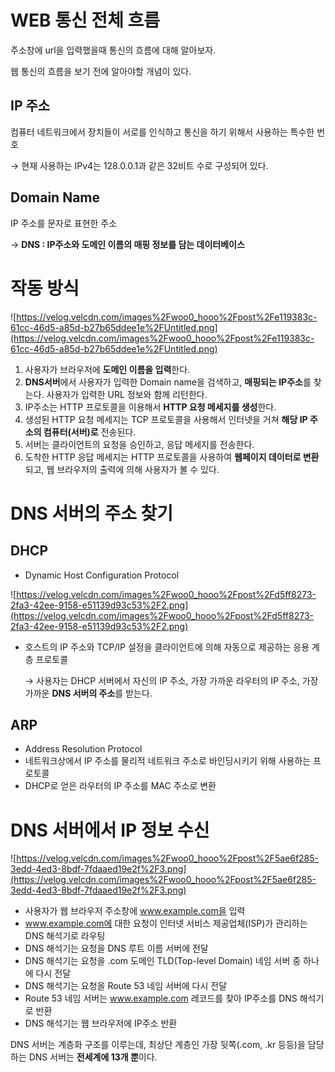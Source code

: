 # WEB 통신 전체 흐름

주소창에 url을 입력했을때 통신의 흐름에 대해 알아보자.

웹 통신의 흐름을 보기 전에 알아야할 개념이 있다.

## IP 주소

컴퓨터 네트워크에서 장치들이 서로를 인식하고 통신을 하기 위해서 사용하는 특수한 번호

→ 현재 사용하는 IPv4는 128.0.0.1과 같은 32비트 수로 구성되어 있다.

## Domain Name

IP 주소를 문자로 표현한 주소

→ **DNS : IP주소와 도메인 이름의 매핑 정보를 담는 데이터베이스**

# 작동 방식

![https://velog.velcdn.com/images%2Fwoo0_hooo%2Fpost%2Fe119383c-61cc-46d5-a85d-b27b65ddee1e%2FUntitled.png](https://velog.velcdn.com/images%2Fwoo0_hooo%2Fpost%2Fe119383c-61cc-46d5-a85d-b27b65ddee1e%2FUntitled.png)

1. 사용자가 브라우저에 **도메인 이름을 입력**한다.
2. **DNS서버**에서 사용자가 입력한 Domain name을 검색하고, **매핑되는 IP주소**를 찾는다. 사용자가 입력한 URL 정보와 함께 리턴한다.
3. IP주소는 HTTP 프로토콜을 이용해서 **HTTP 요청 메세지를 생성**한다.
4. 생성된 HTTP 요청 메세지는 TCP 프로토콜을 사용해서 인터넷을 거쳐 **해당 IP 주소의 컴퓨터(서버)로** 전송된다.
5. 서버는 클라이언트의 요청을 승인하고, 응답 메세지를 전송한다.
6. 도착한 HTTP 응답 메세지는 HTTP 프로토콜을 사용하여 **웹페이지 데이터로 변환**되고, 웹 브라우저의 출력에 의해 사용자가 볼 수 있다.

# DNS 서버의 주소 찾기

## DHCP

- Dynamic Host Configuration Protocol

![https://velog.velcdn.com/images%2Fwoo0_hooo%2Fpost%2Fd5ff8273-2fa3-42ee-9158-e51139d93c53%2F2.png](https://velog.velcdn.com/images%2Fwoo0_hooo%2Fpost%2Fd5ff8273-2fa3-42ee-9158-e51139d93c53%2F2.png)

- 호스트의 IP 주소와 TCP/IP 설정을 클라이언트에 의해 자동으로 제공하는 응용 계층 프로토콜
    
    → 사용자는 DHCP 서버에서 자신의 IP 주소, 가장 가까운 라우터의 IP 주소, 가장 가까운 **DNS 서버의 주소**를 받는다.
    

## ARP

- Address Resolution Protocol
- 네트워크상에서 IP 주소를 물리적 네트워크 주소로 바인딩시키기 위해 사용하는 프로토콜
- DHCP로 얻은 라우터의 IP 주소를 MAC 주소로 변환

# DNS 서버에서 IP 정보 수신

![https://velog.velcdn.com/images%2Fwoo0_hooo%2Fpost%2F5ae6f285-3edd-4ed3-8bdf-7fdaaed19e2f%2F3.png](https://velog.velcdn.com/images%2Fwoo0_hooo%2Fpost%2F5ae6f285-3edd-4ed3-8bdf-7fdaaed19e2f%2F3.png)

- 사용자가 웹 브라우저 주소창에 www.example.com을 입력
- www.example.com에 대한 요청이 인터넷 서비스 제공업체(ISP)가 관리하는 DNS 해석기로 라우팅
- DNS 해석기는 요청을 DNS 루트 이름 서버에 전달
- DNS 해석기는 요청을 .com 도메인 TLD(Top-level Domain) 네임 서버 중 하나에 다시 전달
- DNS 해석기는 요청을 Route 53 네임 서버에 다시 전달
- Route 53 네임 서버는 www.example.com 레코드를 찾아 IP주소를 DNS 해석기로 반환
- DNS 해석기는 웹 브라우저에 IP주소 반환

DNS 서버는 계층화 구조를 이루는데, 최상단 계층인 가장 뒷쪽(.com, .kr 등등)을 담당하는 DNS 서버는 **전세계에 13개 뿐**이다.